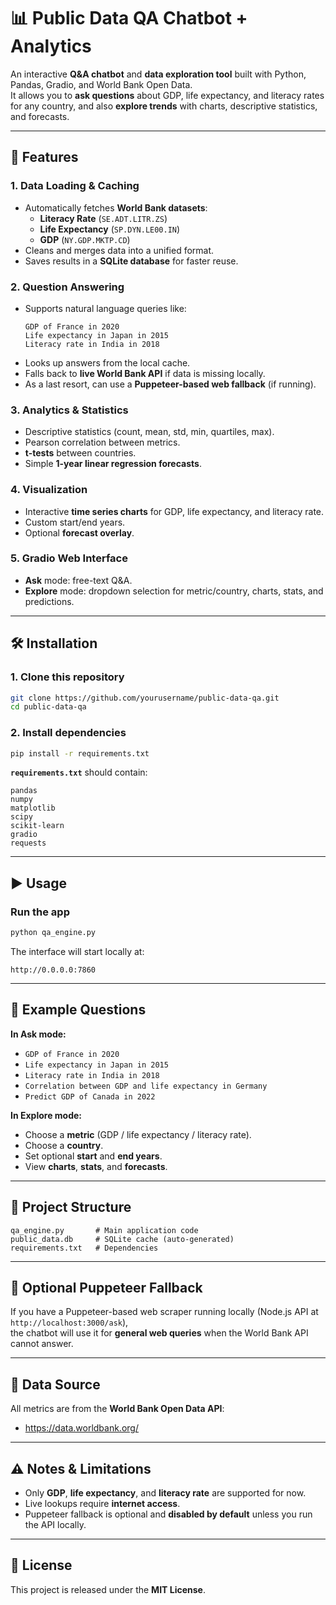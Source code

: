 # 📊 Public Data QA Chatbot + Analytics

An interactive **Q&A chatbot** and **data exploration tool** built with Python, Pandas, Gradio, and World Bank Open Data.  
It allows you to **ask questions** about GDP, life expectancy, and literacy rates for any country, and also **explore trends** with charts, descriptive statistics, and forecasts.

---

## 🚀 Features

### **1. Data Loading & Caching**
- Automatically fetches **World Bank datasets**:
  - **Literacy Rate** (`SE.ADT.LITR.ZS`)
  - **Life Expectancy** (`SP.DYN.LE00.IN`)
  - **GDP** (`NY.GDP.MKTP.CD`)
- Cleans and merges data into a unified format.
- Saves results in a **SQLite database** for faster reuse.

### **2. Question Answering**
- Supports natural language queries like:
  ```
  GDP of France in 2020
  Life expectancy in Japan in 2015
  Literacy rate in India in 2018
  ```
- Looks up answers from the local cache.
- Falls back to **live World Bank API** if data is missing locally.
- As a last resort, can use a **Puppeteer-based web fallback** (if running).

### **3. Analytics & Statistics**
- Descriptive statistics (count, mean, std, min, quartiles, max).
- Pearson correlation between metrics.
- **t-tests** between countries.
- Simple **1-year linear regression forecasts**.

### **4. Visualization**
- Interactive **time series charts** for GDP, life expectancy, and literacy rate.
- Custom start/end years.
- Optional **forecast overlay**.

### **5. Gradio Web Interface**
- **Ask** mode: free-text Q&A.
- **Explore** mode: dropdown selection for metric/country, charts, stats, and predictions.

---

## 🛠 Installation

### 1. Clone this repository
```bash
git clone https://github.com/yourusername/public-data-qa.git
cd public-data-qa
```

### 2. Install dependencies
```bash
pip install -r requirements.txt
```

**`requirements.txt`** should contain:
```
pandas
numpy
matplotlib
scipy
scikit-learn
gradio
requests
```

---

## ▶️ Usage

### **Run the app**
```bash
python qa_engine.py
```

The interface will start locally at:
```
http://0.0.0.0:7860
```

---

## 💬 Example Questions

**In Ask mode:**
- `GDP of France in 2020`
- `Life expectancy in Japan in 2015`
- `Literacy rate in India in 2018`
- `Correlation between GDP and life expectancy in Germany`
- `Predict GDP of Canada in 2022`

**In Explore mode:**
- Choose a **metric** (GDP / life expectancy / literacy rate).
- Choose a **country**.
- Set optional **start** and **end years**.
- View **charts**, **stats**, and **forecasts**.

---

## 📂 Project Structure
```
qa_engine.py       # Main application code
public_data.db     # SQLite cache (auto-generated)
requirements.txt   # Dependencies
```

---

## 🔌 Optional Puppeteer Fallback
If you have a Puppeteer-based web scraper running locally (Node.js API at `http://localhost:3000/ask`),  
the chatbot will use it for **general web queries** when the World Bank API cannot answer.

---

## 📡 Data Source
All metrics are from the **World Bank Open Data API**:
- https://data.worldbank.org/

---

## ⚠️ Notes & Limitations
- Only **GDP**, **life expectancy**, and **literacy rate** are supported for now.
- Live lookups require **internet access**.
- Puppeteer fallback is optional and **disabled by default** unless you run the API locally.

---

## 📜 License
This project is released under the **MIT License**.
